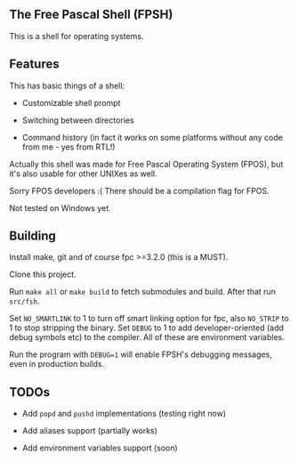 ## The Free Pascal Shell (FPSH)

This is a shell for operating systems.

## Features

This has basic things of a shell:

* Customizable shell prompt

* Switching between directories

* Command history (in fact it works on some platforms without any code from me - yes from RTL!)

Actually this shell was made for Free Pascal Operating System (FPOS), but it's also usable for other UNIXes as well.

Sorry FPOS developers :( There should be a compilation flag for FPOS.

Not tested on Windows yet.

## Building

Install make, git and of course fpc >=3.2.0 (this is a MUST).

Clone this project.

Run `make all` or `make build` to fetch submodules and build. After that run `src/fsh`.

Set `NO_SMARTLINK` to 1 to turn off smart linking option for fpc, also `NO_STRIP` to 1 to stop stripping the binary. Set `DEBUG` to 1 to add developer-oriented (add debug symbols etc) to the compiler. All of these are environment variables.

Run the program with `DEBUG=1` will enable FPSH's debugging messages, even in production builds.

## TODOs

* Add `popd` and `pushd` implementations (testing right now)

* Add aliases support (partially works)

* Add environment variables support (soon)